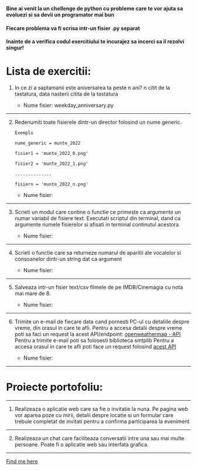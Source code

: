 



**Bine ai venit la un chellenge de python cu probleme care te vor ajuta sa evoluezi si sa devii un programator mai bun** 

#### Fiecare problema va fi scrisa intr-un fisier .py separat

#### Inainte de a verifica codul exercitiului te incurajez sa incerci sa il rezolvi singur!

# Lista de exercitii:

1. In ce zi a saptamanii este aniversarea ta peste n ani?
n citit de la tastatura, data nasterii citita de la tastatura

   * Nume fisier: weekday_anniversary.py

---

2. Redenumiti toate fisierele dintr-un director folosind un nume generic.
      
       Exemplu

       nume_generic = munte_2022

       fisier1 = 'munte_2022_0.png'

       fisier2 = 'munte_2022_1.png'

       ..............

       fisiern = 'munte_2022_n.png'
       
    	  
   * Nume fisier:

---

3. Scrieti un modul care contine o functie ce primeste ca argumente un numar variabil de fisiere text.
Executati scriptul din terminal, dand ca argumente numele fisierelor si afisati in terminal continutul acestora.

	  
   * Nume fisier:
   

---

4. Scrieti o functie care sa returneze numarul de aparitii ale vocalelor si consoanelor dintr-un string dat ca argument

	  
   * Nume fisier:

---

5. Salveaza intr-un fisier text/csv filmele de pe IMDB/Cinemagia cu nota mai mare de 8.

	  
   * Nume fisier:

---

6. Trimite un e-mail de fiecare data cand pornesti PC-ul cu detaliile despre vreme, din orasul in care te afli.
Pentru a accesa detalii despre vreme poti sa faci un request la acest API/endpoint: [openweathermap - API](https://openweathermap.org/api)
Pentru a trimite e-mail poti sa folosesti biblioteca smtplib
Pentru a accesa orasul in care te afli poti face un request folosind [acest API](api.ipstack.com)

	  
   * Nume fisier:

---


# Proiecte portofoliu:

---

1. Realizeaza o aplicatie web care sa fie o invitatie la nuna. Pe pagina web vor aparea poze cu mirii, detalii despre locatie si un formular care
trebuie completat de invitati pentru a confirma participarea la eveniment

---

2. Realizeaza un chat care faciliteaza conversatii intre una sau mai multe persoane. Poate fi o aplicatie web sau interfata grafica.

---

[Find me here](https://mariusciurea.github.io/links/)

